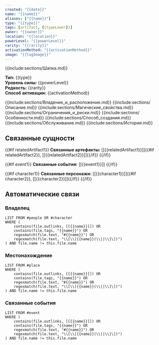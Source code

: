 ```yaml
---
created: "{{date}}"
name: "{{name}}"
aliases: ["{{name}}"]
type: "{{type}}"
tags: [artifact, {{typeLower}}]
owner: "{{owner}}"
location: "{{location}}"
powerLevel: "{{powerLevel}}"
rarity: "{{rarity}}"
activationMethod: "{{activationMethod}}"
image: "{{tagImage}}"
---
```


{{include:sections/Шапка.md}}

**Тип:** {{type}}  
**Уровень силы:** {{powerLevel}}  
**Редкость:** {{rarity}}  
**Способ активации:** {{activationMethod}}  

{{include:sections/Владение_и_расположение.md}}
{{include:sections/Описание.md}}
{{include:sections/Магические_свойства.md}}
{{include:sections/Ограничения_и_риски.md}}
{{include:sections/Особенности.md}}
{{include:sections/Способ_создания.md}}
{{include:sections/Обслуживание.md}}
{{include:sections/История.md}}

## Связанные сущности
{{#if relatedArtifact1}}
**Связанные артефакты:** [[{{relatedArtifact1}}]]{{#if relatedArtifact2}}, [[{{relatedArtifact2}}]]{{/if}}
{{/if}}

{{#if event1}}
**Связанные события:** [[{{event1}}]]
{{/if}}

{{#if character1}}
**Связанные персонажи:** [[{{character1}}]]{{#if character2}}, [[{{character2}}]]{{/if}}
{{/if}}

## Автоматические связи
### Владелец
```dataview
LIST FROM #people OR #character
WHERE (
    contains(file.outlinks, [[{{name}}]]) OR
    contains(file.tags, "{{name}}") OR
    regexmatch(file.text, "#{{name}}") OR
    regexmatch(file.text, "\\[\\[{{name}}(\\||\\]\])")
) AND file.name != this.file.name
```

### Местонахождение
```dataview
LIST FROM #place
WHERE (
    contains(file.outlinks, [[{{name}}]]) OR
    contains(file.tags, "{{name}}") OR
    regexmatch(file.text, "#{{name}}") OR
    regexmatch(file.text, "\\[\\[{{name}}(\\||\\]\])")
) AND file.name != this.file.name
```

### Связанные события
```dataview
LIST FROM #event
WHERE (
    contains(file.outlinks, [[{{name}}]]) OR
    contains(file.tags, "{{name}}") OR
    regexmatch(file.text, "#{{name}}") OR
    regexmatch(file.text, "\\[\\[{{name}}(\\||\\]\])")
) AND file.name != this.file.name
```